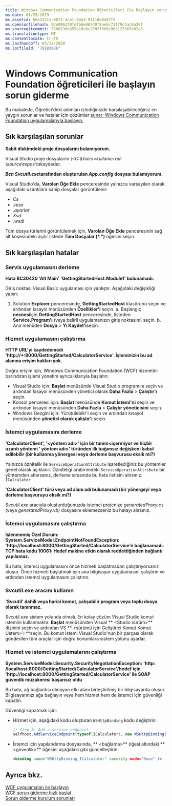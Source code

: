 ```yaml
---
title: Windows Communication Foundation öğreticileri ile başlayın sorun giderme
ms.date: 01/25/2019
ms.assetid: 69a21511-0871-4c41-9a53-93110e84d7fd
ms.openlocfilehash: 92e986370fe1b6e067d9f8aebc73179c1ac6a20f
ms.sourcegitcommit: 7588136e355e10cbc2582f389c90c127363c02a5
ms.translationtype: MT
ms.contentlocale: tr-TR
ms.lasthandoff: 03/12/2020
ms.locfileid: "79183086"
---
```

# <a name="troubleshoot-the-get-started-with-windows-communication-foundation-tutorials"></a>Windows Communication Foundation öğreticileri ile başlayın sorun giderme

Bu makalede, Öğretici'deki adımları izlediğinizde karşılaşabileceğiniz en yaygın sorunlar ve hatalar için çözümler [sunar: Windows Communication Foundation uygulamalarıyla başlayın.](getting-started-tutorial.md)
  
## <a name="common-problems"></a>Sık karşılaşılan sorunlar

**Sabit diskimdeki proje dosyalarını bulamıyorum.**

 Visual Studio proje dosyalarını *\\&lt;C:\Users&gt;kullanıcı adı \source\repos'ta*kaydeder.  

***Ben Svcutil.exe*tarafından oluşturulan *App.config* dosyası bulamıyorum.**

 Visual Studio'da, **Varolan Öğe Ekle** penceresinde yalnızca varsayılan olarak aşağıdaki uzantılara sahip dosyalar görüntülenir:

- *Cs*
- *.resx*
- *.ayarlar*
- *Xsd*
- *.wsdl*

Tüm dosya türlerini görüntülemek için, **Varolan Öğe Ekle** penceresinin sağ alt köşesindeki açılır listede **Tüm Dosyalar (\*.\*)** öğesini seçin.  
  
## <a name="common-errors"></a>Sık karşılaşılan hatalar

### <a name="compile-the-service-application"></a>Servis uygulamasını derleme

**Hata BC30420 'Alt Main' 'GettingStartedHost.Module1' bulunamadı.**

Giriş noktası Visual Basic uygulaması için yanlıştır. Aşağıdaki değişikliği yapın:

   1. Solution **Explorer** penceresinde, **GettingStartedHost** klasörünü seçin ve ardından kısayol menüsünden **Özellikler'i** seçin.
    a. Başlangıç **nesnesi**için **GettingStartedHost** penceresinde, listeden **Service.Program'ı** (veya belirli uygulamanızın giriş noktasını) seçin.
    b. Ana menüden **Dosya** > **Yı Kaydet'i**seçin.

### <a name="run-the-service-application"></a>Hizmet uygulamasını çalıştırma

**HTTP URL'yi kaydedemedi 'http:\//+:8000/GettingStarted/CalculatorService'. İşleminizin bu ad alanına erişim hakları yok.**

 Doğru erişim için, Windows Communication Foundation (WCF) hizmetini barındıran işlemi yönetim ayrıcalıklarıyla başlatın:

- Visual Studio için: **Başlat** menüsünde Visual Studio programını seçin ve ardından kısayol menüsünden yönetici olarak **Daha Fazla** > **Çalıştır'ı** seçin.
- Konsol penceresi için: **Başlat** menüsünde **Komut İstemi'ni** seçin ve ardından kısayol menüsünden **Daha Fazla** > **Çalıştır yöneticisini** seçin.
- Windows Gezgini için: Yürütülebilir'i seçin ve ardından kısayol menüsünden **yönetici olarak çalıştır'ı** seçin.

### <a name="compile-the-client-application"></a>İstemci uygulamasını derleme

**'CalculatorClient', '\<yöntem adı>' için bir tanım\<içermiyor ve hiçbir uzantı yöntemi ' yöntem adı>' türünden ilk bağımsız değişkeni kabul edilebilir (bir kullanma yönergesi veya derleme başvurusu eksik mi?)**  

Yalnızca öznitelik ile `ServiceOperationAttribute` işaretlediğiniz bu yöntemler genel olarak açıklanır. Özniteliği arabirimdeki `ServiceOperationAttribute` bir yöntemden atlarsanız, derleme sırasında bu hata iletisini alırsınız. `ICalculator`  

**'CalculatorClient' türü veya ad alanı adı bulunamadı (bir yönergeyi veya derleme başvuruyu eksik mi?)**

 *Svcutil.exe* aracıyla oluşturduğunuzda istemci projenize *generatedProxy.cs* (veya *generatedProxy.vb)* dosyasını eklemezseniz bu hatayı alırsınız.  

### <a name="run-the-client-application"></a>İstemci uygulamasını çalıştırma

**İşlenmemiş Özel Durum: System.ServiceModel.EndpointNotFoundException: 'http:\//localhost:8000/GettingStarted/CalculatorService'e bağlanamadı. TCP hata kodu 10061: Hedef makine etkin olarak reddettiğinden bağlantı yapılamaz.**

Bu hata, istemci uygulamasını önce hizmeti başlatmadan çalıştırıyorsanız oluşur. Önce hizmeti başlatmak için ana bilgisayar uygulamasını çalıştırın ve ardından istemci uygulamasını çalıştırın.

### <a name="use-the-svcutilexe-tool"></a>Svcutil.exe aracını kullanın

**'Svcutil' dahili veya harici komut, çalışabilir program veya toplu dosya olarak tanınmaz.**

 *Svcutil.exe* sistem yolunda olmalı. En kolay çözüm Visual Studio komut istemini kullanmaktır. **Başlat** menüsünden Visual ** \<Studio sürüm>** dizinini seçin ve ardından VS ** \<sürümü için Geliştirici Komut Komut Ustem>'ı **seçin. Bu komut istemi Visual Studio'nun bir parçası olarak gönderilen tüm araçlar için doğru konumlara sistem yolunu ayarlar.  
  
### <a name="run-the-service-and-client-applications"></a>Hizmet ve istemci uygulamalarını çalıştırma

**System.ServiceModel.Security.SecurityNegotiationException: 'http: /localhost:8000/GettingStarted/CalculatorService'\/hedef için 'http:\//localhost:8000/GettingStarted/CalculatorService' ile SOAP güvenlik müzakeresi başarısız oldu**  

Bu hata, ağ bağlantısı olmayan etki alanı birleştirilmiş bir bilgisayarda oluşur. Bilgisayarınızı ağa bağlayın veya hem hizmet hem de istemci için güvenliği kapatın.

Güvenliği kapatmak için:

- Hizmet için, aşağıdaki kodu oluşturan `WSHttpBinding` kodu değiştirin:  
  
    ```csharp
    // Step 3: Add a service endpoint.
    selfhost.AddServiceEndpoint(typeof(ICalculator), new WSHttpBinding(SecurityMode.None), "CalculatorService");  
    ```

- İstemci için yapılandırma dosyasında, ** \<bağlama>** öğesi altındaki ** \<güvenlik>** öğesini aşağıdaki gibi güncelleştirin:  
  
    ```xml
    <binding name="WSHttpBinding_ICalculator" security mode="None" />
    ```  

## <a name="see-also"></a>Ayrıca bkz.  
 [WCF uygulamaları ile başlayın](getting-started-tutorial.md)  
 [WCF sorun giderme hızlı başlat](wcf-troubleshooting-quickstart.md)  
 [Sorun giderme kurulum sorunları](troubleshooting-setup-issues.md)
